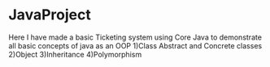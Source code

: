 # JavaProject
Here I have made a basic Ticketing system using Core Java
to demonstrate all basic concepts of java as an OOP
1)Class
Abstract and Concrete classes
2)Object
3)Inheritance
4)Polymorphism
